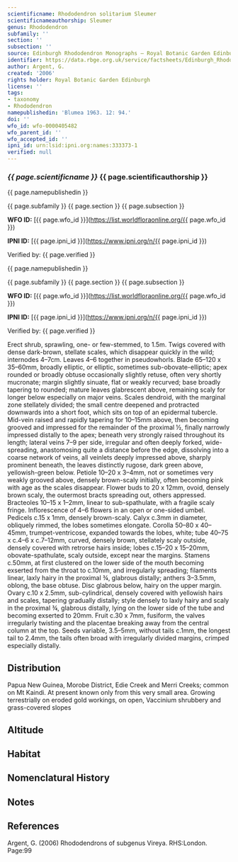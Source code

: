 ```yaml
---
scientificname: Rhododendron solitarium Sleumer
scientificnameauthorship: Sleumer
genus: Rhododendron
subfamily: ''
section: ''
subsection: ''
source: Edinburgh Rhododendron Monographs – Royal Botanic Garden Edinburgh
identifier: https://data.rbge.org.uk/service/factsheets/Edinburgh_Rhododendron_Monographs.xhtml
author: Argent, G.
created: '2006'
rights holder: Royal Botanic Garden Edinburgh
license: ''
tags:
- taxonomy
- Rhododendron
namepublishedin: 'Blumea 1963. 12: 94.'
doi: ''
wfo_id: wfo-0000405482
wfo_parent_id: ''
wfo_accepted_id: ''
ipni_id: urn:lsid:ipni.org:names:333373-1
verified: null
---
```

### _{{ page.scientificname }}_ {{ page.scientificauthorship }}
 {{ page.namepublishedin }}

{{ page.subfamily }} {{ page.section }} {{ page.subsection }}

**WFO ID:** [{{ page.wfo_id }}](https://list.worldfloraonline.org/{{ page.wfo_id }})

**IPNI ID:** [{{ page.ipni_id }}](https://www.ipni.org/n/{{ page.ipni_id }})

Verified by: {{ page.verified }}

 {{ page.namepublishedin }}

{{ page.subfamily }} {{ page.section }} {{ page.subsection }}

**WFO ID:** [{{ page.wfo_id }}](https://list.worldfloraonline.org/{{ page.wfo_id }})

**IPNI ID:** [{{ page.ipni_id }}](https://www.ipni.org/n/{{ page.ipni_id }})

Verified by: {{ page.verified }}



Erect shrub, sprawling, one- or few-stemmed, to 1.5m. Twigs covered with dense dark-brown, stellate scales, which disappear quickly in the wild; internodes 4–7cm. Leaves 4–6 together in pseudowhorls. Blade 65–120 x 35–60mm, broadly elliptic, or elliptic, sometimes sub-obovate-elliptic; apex rounded or broadly obtuse occasionally slightly retuse, often very shortly mucronate; margin slightly sinuate, flat or weakly recurved; base broadly tapering to rounded; mature leaves glabrescent above, remaining scaly for longer below especially on major veins. Scales dendroid, with the marginal zone stellately divided; the small centre deepened and protracted downwards into a short foot, which sits on top of an epidermal tubercle. Mid-vein raised and rapidly tapering for 10–15mm above, then becoming grooved and impressed for the remainder of the proximal ½, finally narrowly impressed distally to the apex; beneath very strongly raised throughout its length; lateral veins 7–9 per side, irregular and often deeply forked, wide-spreading, anastomosing quite a distance before the edge, dissolving into a coarse network of veins, all veinlets deeply impressed above, sharply prominent beneath, the leaves distinctly rugose, dark green above, yellowish-green below. Petiole 10–20 x 3–4mm, not or sometimes very weakly grooved above, densely brown-scaly initially, often becoming pink with age as the scales disappear. Flower buds to 20 x 12mm, ovoid, densely brown scaly, the outermost bracts spreading out, others appressed. Bracteoles 10–15 x 1–2mm, linear to sub-spathulate, with a fragile scaly fringe. Inflorescence of 4–6 flowers in an open or one-sided umbel. Pedicels c.15 x 1mm, densely brown-scaly. Calyx c.3mm in diameter, obliquely rimmed, the lobes sometimes elongate. Corolla 50–80 x 40–45mm, trumpet-ventricose, expanded towards the lobes, white; tube 40–75 x c.4–6 x c.7–12mm, curved, densely brown, stellately scaly outside, densely covered with retrorse hairs inside; lobes c.15–20 x 15–20mm, obovate-­spathulate, scaly outside, except near the margins. Stamens c.50mm, at first clustered on the lower side of the mouth becoming exserted from the throat to c.10mm, and irregularly spreading; filaments linear, laxly hairy in the proximal ¾, glabrous distally; anthers 3–3.5mm, oblong, the base obtuse. Disc glabrous below, hairy on the upper margin. Ovary c.10 x 2.5mm, sub-cylindrical, densely covered with yellowish hairs and scales, tapering gradually distally; style densely to laxly hairy and scaly in the proximal ¾, glabrous distally, lying on the lower side of the tube and becoming exserted to 20mm. Fruit c.30 x 7mm, fusiform, the valves irregularly twisting and the placentae breaking away from the central column at the top. Seeds variable, 3.5–5mm, without tails c.1mm, the longest tail to 2.4mm, the tails often broad with irregularly divided margins, crimped especially distally.

## Distribution
Papua New Guinea, Morobe District, Edie Creek and Merri Creeks; common on Mt Kaindi. At present known only from this very small area. Growing terrestrially on eroded gold workings, on open, Vaccinium shrubbery and grass-covered slopes

## Altitude


## Habitat


## Nomenclatural History

                       
## Notes


## References

Argent, G. (2006) Rhododendrons of subgenus Vireya. RHS:London. Page:99
